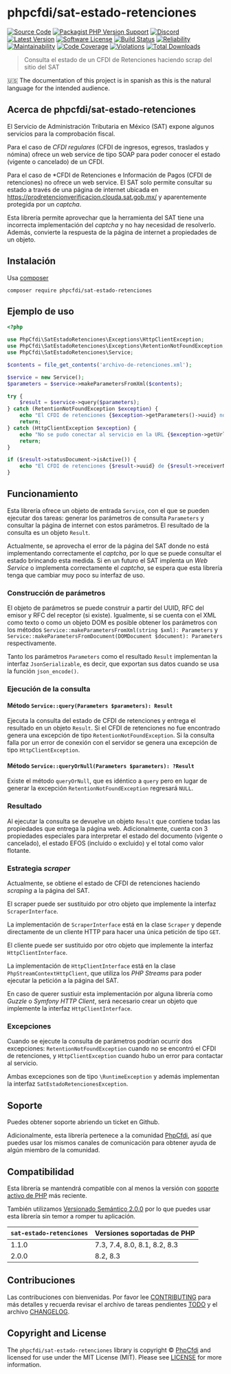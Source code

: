 # phpcfdi/sat-estado-retenciones

[![Source Code][badge-source]][source]
[![Packagist PHP Version Support][badge-php-version]][php-version]
[![Discord][badge-discord]][discord]
[![Latest Version][badge-release]][release]
[![Software License][badge-license]][license]
[![Build Status][badge-build]][build]
[![Reliability][badge-reliability]][reliability]
[![Maintainability][badge-maintainability]][maintainability]
[![Code Coverage][badge-coverage]][coverage]
[![Violations][badge-violations]][violations]
[![Total Downloads][badge-downloads]][downloads]

> Consulta el estado de un CFDI de Retenciones haciendo scrap del sitio del SAT

:us: The documentation of this project is in spanish as this is the natural language for the intended audience.

## Acerca de phpcfdi/sat-estado-retenciones

El Servicio de Administración Tributaria en México (SAT) expone algunos servicios para la comprobación fiscal.

Para el caso de *CFDI regulares* (CFDI de ingresos, egresos, traslados y nómina) ofrece un web service de tipo
SOAP para poder conocer el estado (vigente o cancelado) de un CFDI.

Para el caso de *CFDI de Retenciones e Información de Pagos (CFDI de retenciones) no ofrece un web service.
El SAT solo permite consultar su estado a través de una página de internet ubicada en
<https://prodretencionverificacion.clouda.sat.gob.mx/> y aparentemente protegida por un *captcha*.

Esta librería permite aprovechar que la herramienta del SAT tiene una incorrecta implementación del *captcha* y
no hay necesidad de resolverlo. Además, convierte la respuesta de la página de internet a propiedades de un objeto.

## Instalación

Usa [composer](https://getcomposer.org/)

```shell
composer require phpcfdi/sat-estado-retenciones
```

## Ejemplo de uso

```php
<?php

use PhpCfdi\SatEstadoRetenciones\Exceptions\HttpClientException;
use PhpCfdi\SatEstadoRetenciones\Exceptions\RetentionNotFoundException;
use PhpCfdi\SatEstadoRetenciones\Service;

$contents = file_get_contents('archivo-de-retenciones.xml');

$service = new Service();
$parameters = $service->makeParametersFromXml($contents);

try {
    $result = $service->query($parameters);
} catch (RetentionNotFoundException $exception) {
    echo "El CFDI de retenciones {$exception->getParameters()->uuid} no fue encontrado.\n";
    return;
} catch (HttpClientException $exception) {
    echo "No se pudo conectar al servicio en la URL {$exception->getUrl()}.\n";
    return;
}

if ($result->statusDocument->isActive()) {
    echo "El CFDI de retenciones {$result->uuid} de {$result->receiverName} se encuentra ACTIVO.\n";
}
```

## Funcionamiento

Esta librería ofrece un objeto de entrada `Service`, con el que se pueden ejecutar dos tareas:
generar los parámetros de consulta `Parameters` y consultar la página de internet con estos parámetros.
El resultado de la consulta es un objeto `Result`.

Actualmente, se aprovecha el error de la página del SAT donde no está implementando correctamente el *captcha*,
por lo que se puede consultar el estado brincando esta medida. Si en un futuro el SAT implenta un *Web Service*
o implementa correctamente el *captcha*, se espera que esta librería tenga que cambiar muy poco su interfaz de uso.

### Construcción de parámetros

El objeto de parámetros se puede construir a partir del UUID, RFC del emisor y RFC del receptor (si existe).
Igualmente, si se cuenta con el XML como texto o como un objeto DOM es posible obtener los
parámetros con los métodos `Service::makeParametersFromXml(string $xml): Parameters`
y `Service::makeParametersFromDocument(DOMDocument $document): Parameters` respectivamente.

Tanto los parámetros `Parameters` como el resultado `Result` implementan la interfaz `JsonSerializable`,
es decir, que exportan sus datos cuando se usa la función `json_encode()`.

### Ejecución de la consulta

#### Método `Service::query(Parameters $parameters): Result`

Ejecuta la consulta del estado de CFDI de retenciones y entrega el resultado en un objeto `Result`.
Si el CFDI de retenciones no fue encontrado genera una excepción de tipo `RetentionNotFoundException`.
Si la consulta falla por un error de conexión con el servidor se genera una excepción de tipo `HttpClientException`.

#### Método `Service::queryOrNull(Parameters $parameters): ?Result`

Existe el método `queryOrNull`, que es idéntico a `query` pero en lugar de generar la excepción
`RetentionNotFoundException` regresará `NULL`.

### Resultado

Al ejecutar la consulta se devuelve un objeto `Result` que contiene todas las propiedades que entrega
la página web. Adicionalmente, cuenta con 3 propiedades especiales para interpretar el estado del documento
(vigente o cancelado), el estado EFOS (incluido o excluido) y el total como valor flotante.

### Estrategia *scraper*

Actualmente, se obtiene el estado de CFDI de retenciones haciendo *scraping* a la página del SAT.

El scraper puede ser sustituido por otro objeto que implemente la interfaz `ScraperInterface`.

La implementación de `ScraperInterface` está en la clase `Scraper` y depende directamente de un
cliente HTTP para hacer una única petición de tipo `GET`.

El cliente puede ser sustituido por otro objeto que implemente la interfaz `HttpClientInterface`.

La implementación de `HttpClientInterface` está en la clase `PhpStreamContextHttpClient`,
que utiliza los *PHP Streams* para poder ejecutar la petición a la página del SAT.

En caso de querer sustiuir esta implementación por alguna librería como *Guzzle* o *Symfony HTTP Client*,
será necesario crear un objeto que implemente la interfaz `HttpClientInterface`.

### Excepciones

Cuando se ejecute la consulta de parámetros podrían ocurrir dos excepciones:
`RetentionNotFoundException` cuando no se encontró el CFDI de retenciones,
y `HttpClientException` cuando hubo un error para contactar al servicio.

Ambas excepciones son de tipo `\RuntimeException` y además implementan la interfaz `SatEstadoRetencionesException`.

## Soporte

Puedes obtener soporte abriendo un ticket en Github.

Adicionalmente, esta librería pertenece a la comunidad [PhpCfdi](https://www.phpcfdi.com), así que puedes usar los
mismos canales de comunicación para obtener ayuda de algún miembro de la comunidad.

## Compatibilidad

Esta librería se mantendrá compatible con al menos la versión con
[soporte activo de PHP](https://www.php.net/supported-versions.php) más reciente.

También utilizamos [Versionado Semántico 2.0.0](docs/SEMVER.md) por lo que puedes usar esta librería
sin temor a romper tu aplicación.

| `sat-estado-retenciones` | Versiones soportadas de PHP  |
|--------------------------|------------------------------|
| 1.1.0                    | 7.3, 7.4, 8.0, 8.1, 8.2, 8.3 |
| 2.0.0                    | 8.2, 8.3                     |

## Contribuciones

Las contribuciones con bienvenidas. Por favor lee [CONTRIBUTING][] para más detalles
y recuerda revisar el archivo de tareas pendientes [TODO][] y el archivo [CHANGELOG][].

## Copyright and License

The `phpcfdi/sat-estado-retenciones` library is copyright © [PhpCfdi](https://www.phpcfdi.com/)
and licensed for use under the MIT License (MIT). Please see [LICENSE][] for more information.

[contributing]: https://github.com/phpcfdi/sat-estado-retenciones/blob/main/CONTRIBUTING.md
[changelog]: https://github.com/phpcfdi/sat-estado-retenciones/blob/main/docs/CHANGELOG.md
[todo]: https://github.com/phpcfdi/sat-estado-retenciones/blob/main/docs/TODO.md

[source]: https://github.com/phpcfdi/sat-estado-retenciones
[php-version]: https://packagist.org/packages/phpcfdi/sat-estado-retenciones
[discord]: https://discord.gg/aFGYXvX
[release]: https://github.com/phpcfdi/sat-estado-retenciones/releases
[license]: https://github.com/phpcfdi/sat-estado-retenciones/blob/main/LICENSE
[build]: https://github.com/phpcfdi/sat-estado-retenciones/actions/workflows/build.yml?query=branch:main
[reliability]:https://sonarcloud.io/component_measures?id=phpcfdi_sat-estado-retenciones&metric=Reliability
[maintainability]: https://sonarcloud.io/component_measures?id=phpcfdi_sat-estado-retenciones&metric=Maintainability
[coverage]: https://sonarcloud.io/component_measures?id=phpcfdi_sat-estado-retenciones&metric=Coverage
[violations]: https://sonarcloud.io/project/issues?id=phpcfdi_sat-estado-retenciones&resolved=false
[downloads]: https://packagist.org/packages/phpcfdi/sat-estado-retenciones

[badge-source]: https://img.shields.io/badge/source-phpcfdi/sat--estado--retenciones-blue?logo=github
[badge-discord]: https://img.shields.io/discord/459860554090283019?logo=discord
[badge-php-version]: https://img.shields.io/packagist/php-v/phpcfdi/sat-estado-retenciones?logo=php
[badge-release]: https://img.shields.io/github/release/phpcfdi/sat-estado-retenciones?logo=git
[badge-license]: https://img.shields.io/github/license/phpcfdi/sat-estado-retenciones?logo=open-source-initiative
[badge-build]: https://img.shields.io/github/actions/workflow/status/phpcfdi/sat-estado-retenciones/build.yml?branch=main&logo=github-actions
[badge-reliability]: https://sonarcloud.io/api/project_badges/measure?project=phpcfdi_sat-estado-retenciones&metric=reliability_rating
[badge-maintainability]: https://sonarcloud.io/api/project_badges/measure?project=phpcfdi_sat-estado-retenciones&metric=sqale_rating
[badge-coverage]: https://img.shields.io/sonar/coverage/phpcfdi_sat-estado-retenciones/main?logo=sonarcloud&server=https%3A%2F%2Fsonarcloud.io
[badge-violations]: https://img.shields.io/sonar/violations/phpcfdi_sat-estado-retenciones/main?format=long&logo=sonarcloud&server=https%3A%2F%2Fsonarcloud.io
[badge-downloads]: https://img.shields.io/packagist/dt/phpcfdi/sat-estado-retenciones?logo=packagist
